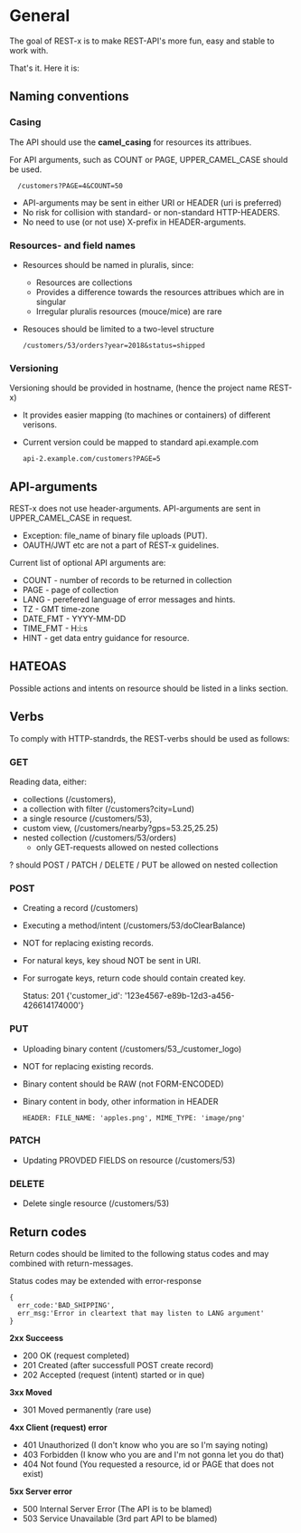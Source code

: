 # General
The goal of REST-x is to make REST-API's more fun, easy and stable to work with.

That's it. Here it is:

## Naming conventions

### Casing
The API should use the __camel_casing__ for resources its attribues.

For API arguments, such as COUNT or PAGE, UPPER_CAMEL_CASE should be used.
    
      /customers?PAGE=4&COUNT=50

* API-arguments may be sent in either URI or HEADER (uri is preferred)
* No risk for collision with standard- or non-standard HTTP-HEADERS.
* No need to use (or not use) X-prefix in HEADER-arguments.

### Resources- and field names
* Resources should be named in pluralis, since:
  * Resources are collections
  * Provides a difference towards the resources attribues which are in singular
  * Irregular pluralis resources (mouce/mice) are rare
* Resouces should be limited to a two-level structure

      /customers/53/orders?year=2018&status=shipped

### Versioning
Versioning should be provided in hostname, (hence the project name REST-x)
* It provides easier mapping (to machines or containers) of different verisons.
* Current version could be mapped to standard api.example.com

      api-2.example.com/customers?PAGE=5

## API-arguments
REST-x does not use header-arguments. API-arguments are sent in UPPER_CAMEL_CASE in request.
* Exception: file_name of binary file uploads (PUT).
* OAUTH/JWT etc are not a part of REST-x guidelines.

Current list of optional API arguments are:
* COUNT - number of records to be returned in collection
* PAGE - page of collection
* LANG - perefered language of error messages and hints.
* TZ - GMT time-zone
* DATE_FMT - YYYY-MM-DD
* TIME_FMT - H:i:s
* HINT - get data entry guidance for resource.

## HATEOAS
Possible actions and intents on resource should be listed in a links section.

## Verbs
To comply with HTTP-standrds, the REST-verbs should be used as follows:

### GET
Reading data, either:
* collections (/customers),
* a collection with filter (/customers?city=Lund)
* a single resource (/customers/53), 
* custom view, (/customers/nearby?gps=53.25,25.25)
* nested collection (/customers/53/orders)
  * only GET-requests allowed on nested collections
  
? should POST / PATCH / DELETE / PUT be allowed on nested collection 

### POST
* Creating a record (/customers)
* Executing a method/intent (/customers/53/doClearBalance)
* NOT for replacing existing records.
* For natural keys, key shoud NOT be sent in URI.
* For surrogate keys, return code should contain created key.

    Status: 201
    {'customer_id': '123e4567-e89b-12d3-a456-426614174000'}


### PUT
* Uploading binary content (/customers/53_/customer_logo)
* NOT for replacing existing records.
* Binary content should be RAW (not FORM-ENCODED)
* Binary content in body, other information in HEADER

      HEADER: FILE_NAME: 'apples.png', MIME_TYPE: 'image/png'
     
### PATCH
* Updating PROVDED FIELDS on resource (/customers/53)

### DELETE
* Delete single resource (/customers/53)

## Return codes
Return codes should be limited to the following status codes and may combined with return-messages.

Status codes may be extended with error-response

    {
      err_code:'BAD_SHIPPING',
      err_msg:'Error in cleartext that may listen to LANG argument'
    }

__2xx Succeess__
* 200 OK (request completed)
* 201 Created (after successfull POST create record)
* 202 Accepted (request (intent) started or in que)

__3xx Moved__ 
* 301 Moved permanently (rare use)

__4xx Client (request) error__
* 401 Unauthorized (I don't know who you are so I'm saying noting)
* 403 Forbidden (I know who you are and I'm not gonna let you do that)
* 404 Not found (You requested a resource, id or PAGE that does not exist)

__5xx Server error__
* 500 Internal Server Error (The API is to be blamed)
* 503 Service Unavailable (3rd part API to be blamed)
